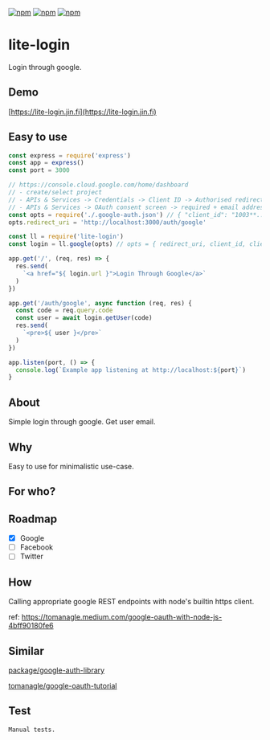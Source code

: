 [![npm](https://img.shields.io/npm/v/lite-login.svg?maxAge=3600)](https://www.npmjs.com/package/lite-login)
[![npm](https://img.shields.io/npm/dm/lite-login.svg?maxAge=3600)](https://www.npmjs.com/package/lite-login)
[![npm](https://img.shields.io/npm/l/lite-login.svg?maxAge=3600)](https://www.npmjs.com/package/lite-login)

# lite-login
Login through google.

## Demo

[https://lite-login.jin.fi](https://lite-login.jin.fi)

## Easy to use

```javascript
const express = require('express')
const app = express()
const port = 3000

// https://console.cloud.google.com/home/dashboard
// - create/select project
// - APIs & Services -> Credentials -> Client ID -> Authorised redirect URIs
// - APIs & Services -> OAuth consent screen -> required + email address scope
const opts = require('./.google-auth.json') // { "client_id": "1003**...**nt.com", "client_secret": "B7**...**ve" }
opts.redirect_uri = 'http://localhost:3000/auth/google'

const ll = require('lite-login')
const login = ll.google(opts) // opts = { redirect_uri, client_id, client_secret }

app.get('/', (req, res) => {
  res.send(
    `<a href="${ login.url }">Login Through Google</a>`
  )
})

app.get('/auth/google', async function (req, res) {
  const code = req.query.code
  const user = await login.getUser(code)
  res.send(
    `<pre>${ user }</pre>`
  )
})

app.listen(port, () => {
  console.log(`Example app listening at http://localhost:${port}`)
}
```

## About

Simple login through google. Get user email.

## Why

Easy to use for minimalistic use-case.

## For who?

## Roadmap

- [x] Google
- [ ] Facebook
- [ ] Twitter

## How

Calling appropriate google REST endpoints with node's builtin https client.

ref: https://tomanagle.medium.com/google-oauth-with-node-js-4bff90180fe6

## Similar
[package/google-auth-library](https://www.npmjs.com/package/google-auth-library)

[tomanagle/google-oauth-tutorial](https://github.com/tomanagle/google-oauth-tutorial)

## Test
```
Manual tests.
```
